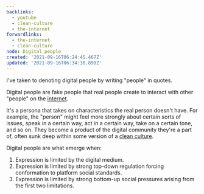 ```yaml
---
backlinks:
  - youtube
  - clean-culture
  - the-internet
forwardlinks:
  - the-internet
  - clean-culture
node: Digital people
created: '2021-09-16T06:24:45.467Z'
updated: '2021-09-16T06:34:38.890Z'
---
```

I've taken to denoting digital people by writing "people" in quotes.

Digital people are fake people that real people create to interact with other "people" on the [internet](the-internet.md). 

It's a persona that takes on characteristics the real person doesn't have. For example, the "person" might feel more strongly about certain sorts of issues, speak in a certain way, act in a certain way, take on a certain tone, and so on. They become a product of the digital community they're a part of, often sunk deep within some version of a [clean culture](clean-culture.md). 

Digital people are what emerge when:

1. Expression is limited by the digital medium.
2. Expression is limited by strong top-down regulation forcing conformation to platform social standards. 
3. Expression is limited by strong bottom-up social pressures arising from the first two limitations.
